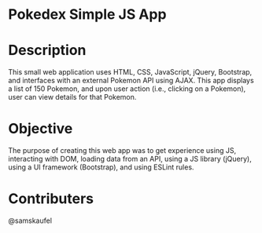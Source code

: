 # Pokedex Simple JS App
# Description
This small web application uses HTML, CSS, JavaScript, jQuery, Bootstrap, and interfaces with an external Pokemon API using AJAX. This app displays a list of 150 Pokemon, and upon user action (i.e., clicking on a Pokemon), user can view details for that Pokemon.
# Objective
The purpose of creating this web app was to get experience using JS, interacting with DOM, loading data from an API, using a JS library (jQuery), using a UI framework (Bootstrap), and using ESLint rules.
# Contributers
@samskaufel 